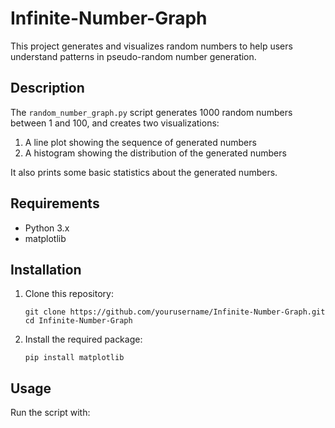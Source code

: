 # Infinite-Number-Graph

This project generates and visualizes random numbers to help users understand patterns in pseudo-random number generation.

## Description

The `random_number_graph.py` script generates 1000 random numbers between 1 and 100, and creates two visualizations:

1. A line plot showing the sequence of generated numbers
2. A histogram showing the distribution of the generated numbers

It also prints some basic statistics about the generated numbers.

## Requirements

- Python 3.x
- matplotlib

## Installation

1. Clone this repository:
   ```
   git clone https://github.com/yourusername/Infinite-Number-Graph.git
   cd Infinite-Number-Graph
   ```

2. Install the required package:
   ```
   pip install matplotlib
   ```

## Usage

Run the script with:

